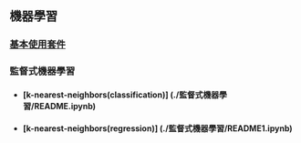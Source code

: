 ## 機器學習

### [基本使用套件](./基本package/README.ipynb)
### 監督式機器學習
- #### [k-nearest-neighbors(classification)] (./監督式機器學習/README.ipynb)

- #### [k-nearest-neighbors(regression)] (./監督式機器學習/README1.ipynb)


